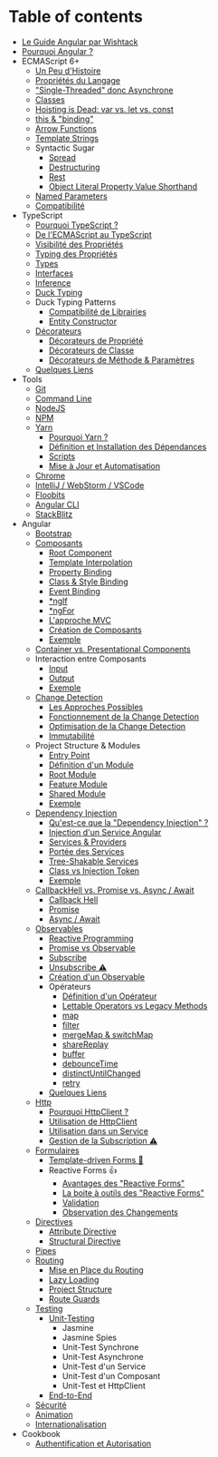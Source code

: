 # Table of contents

* [Le Guide Angular par Wishtack](README.md)
* [Pourquoi Angular ?](pourquoi-angular.md)
* ECMAScript 6+
  * [Un Peu d'Histoire](ecmascript-6+/un-peu-dhistoire.md)
  * [Propriétés du Langage](ecmascript-6+/proprietes-du-langage.md)
  * ["Single-Threaded" donc Asynchrone](ecmascript-6+/single-threaded-donc-asynchrone.md)
  * [Classes](ecmascript-6+/classes.md)
  * [Hoisting is Dead: var vs. let vs. const](ecmascript-6+/hoisting-is-dead-var-vs.-let-vs.-const.md)
  * [this & "binding"](ecmascript-6+/this-and-binding.md)
  * [Arrow Functions](ecmascript-6+/arrow-functions.md)
  * [Template Strings](ecmascript-6+/template-strings.md)
  * Syntactic Sugar
    * [Spread](ecmascript-6+/syntactic-sugar/spread.md)
    * [Destructuring](ecmascript-6+/syntactic-sugar/destructuring.md)
    * [Rest](ecmascript-6+/syntactic-sugar/rest.md)
    * [Object Literal Property Value Shorthand](ecmascript-6+/syntactic-sugar/object-literal-property-value-shorthand.md)
  * [Named Parameters](ecmascript-6+/named-parameters.md)
  * [Compatibilité](ecmascript-6+/compatibilite.md)
* TypeScript
  * [Pourquoi TypeScript ?](typescript/pourquoi-typescript.md)
  * [De l'ECMAScript au TypeScript](typescript/de-lecmascript-au-typescript.md)
  * [Visibilité des Propriétés](typescript/visibilite-des-proprietes.md)
  * [Typing des Propriétés](typescript/typing-des-proprietes.md)
  * [Types](typescript/types.md)
  * [Interfaces](typescript/interfaces.md)
  * [Inference](typescript/inference.md)
  * [Duck Typing](typescript/duck-typing.md)
  * Duck Typing Patterns
    * [Compatibilité de Librairies](typescript/duck-typing-patterns/compatibilite-de-librairies.md)
    * [Entity Constructor](typescript/duck-typing-patterns/entity-constructor.md)
  * [Décorateurs](typescript/decorateurs/README.md)
    * [Décorateurs de Propriété](typescript/decorateurs/decorateurs-de-propriete.md)
    * [Décorateurs de Classe](typescript/decorateurs/decorateurs-de-classe.md)
    * [Décorateurs de Méthode & Paramètres](typescript/decorateurs/decorateurs-de-methode-and-parametres.md)
  * [Quelques Liens](typescript/quelques-liens.md)
* Tools
  * [Git](tools/git.md)
  * [Command Line](tools/command-line.md)
  * [NodeJS](tools/nodejs.md)
  * [NPM](tools/npm.md)
  * [Yarn](tools/yarn/README.md)
    * [Pourquoi Yarn ?](tools/yarn/pourquoi-yarn.md)
    * [Définition et Installation des Dépendances](tools/yarn/definition-et-installation-des-dependances.md)
    * [Scripts](tools/yarn/scripts.md)
    * [Mise à Jour et Automatisation](tools/yarn/mise-a-jour-et-automatisation.md)
  * [Chrome](tools/chrome.md)
  * [IntelliJ / WebStorm / VSCode](tools/intellij-webstorm-vscode.md)
  * [Floobits](tools/floobits.md)
  * [Angular CLI](tools/angular-cli.md)
  * [StackBlitz](tools/stackblitz.md)
* Angular
  * [Bootstrap](angular/bootstrap.md)
  * [Composants](angular/composants/README.md)
    * [Root Component](angular/composants/root-component.md)
    * [Template Interpolation](angular/composants/template-interpolation.md)
    * [Property Binding](angular/composants/property-binding.md)
    * [Class & Style Binding](angular/composants/class-and-style-binding.md)
    * [Event Binding](angular/composants/event-binding.md)
    * [\*ngIf](angular/composants/ngif.md)
    * [\*ngFor](angular/composants/ngfor.md)
    * [L'approche MVC](angular/composants/lapproche-mvc.md)
    * [Création de Composants](angular/composants/creation-de-composants.md)
    * [Exemple](angular/composants/exemple.md)
  * [Container vs. Presentational Components](angular/container-vs.-presentational-components.md)
  * Interaction entre Composants
    * [Input](angular/interaction-entre-composants/input.md)
    * [Output](angular/interaction-entre-composants/output.md)
    * [Exemple](angular/interaction-entre-composants/exemple.md)
  * [Change Detection](angular/change-detection/README.md)
    * [Les Approches Possibles](angular/change-detection/les-approches-possibles.md)
    * [Fonctionnement de la Change Detection](angular/change-detection/fonctionnement-de-la-change-detection.md)
    * [Optimisation de la Change Detection](angular/change-detection/optimisation-de-la-change-detection.md)
    * [Immutabilité](angular/change-detection/immutabilite.md)
  * Project Structure & Modules
    * [Entry Point](angular/project-structure-and-modules/entry-point.md)
    * [Définition d'un Module](angular/project-structure-and-modules/definition-dun-module.md)
    * [Root Module](angular/project-structure-and-modules/root-module.md)
    * [Feature Module](angular/project-structure-and-modules/feature-module.md)
    * [Shared Module](angular/project-structure-and-modules/shared-module.md)
    * [Exemple](angular/project-structure-and-modules/exemple.md)
  * [Dependency Injection](angular/dependency-injection/README.md)
    * [Qu'est-ce que la "Dependency Injection" ?](angular/dependency-injection/quest-ce-que-la-dependency-injection.md)
    * [Injection d'un Service Angular](angular/dependency-injection/injection-dun-service-angular.md)
    * [Services & Providers](angular/dependency-injection/services-and-providers.md)
    * [Portée des Services](angular/dependency-injection/portee-des-services.md)
    * [Tree-Shakable Services](angular/dependency-injection/tree-shakable-services.md)
    * [Class vs Injection Token](angular/dependency-injection/class-vs-injection-token.md)
    * [Exemple](angular/dependency-injection/exemple.md)
  * [CallbackHell vs. Promise vs. Async / Await](angular/callbackhell-vs.-promise-vs.-async-await/README.md)
    * [Callback Hell](angular/callbackhell-vs.-promise-vs.-async-await/callback-hell.md)
    * [Promise](angular/callbackhell-vs.-promise-vs.-async-await/promise.md)
    * [Async / Await](angular/callbackhell-vs.-promise-vs.-async-await/async-await.md)
  * [Observables](angular/observables/README.md)
    * [Reactive Programming](angular/observables/reactive-programming.md)
    * [Promise vs Observable](angular/observables/promise-vs-observable.md)
    * [Subscribe](angular/observables/subscribe.md)
    * [Unsubscribe ⚠️](angular/observables/unsubscribe.md)
    * [Création d'un Observable](angular/observables/creation-dun-observable.md)
    * Opérateurs
      * [Définition d'un Opérateur](angular/observables/operateurs/definition-dun-operateur.md)
      * [Lettable Operators vs Legacy Methods](angular/observables/operateurs/lettable-operators-vs-legacy-methods.md)
      * [map](angular/observables/operateurs/map.md)
      * [filter](angular/observables/operateurs/filter.md)
      * [mergeMap & switchMap](angular/observables/operateurs/mergemap-and-switchmap.md)
      * [shareReplay](angular/observables/operateurs/sharereplay.md)
      * [buffer](angular/observables/operateurs/buffer.md)
      * [debounceTime](angular/observables/operateurs/debouncetime.md)
      * [distinctUntilChanged](angular/observables/operateurs/distinctuntilchanged.md)
      * [retry](angular/observables/operateurs/retry.md)
    * [Quelques Liens](angular/observables/quelques-liens.md)
  * [Http](angular/http/README.md)
    * [Pourquoi HttpClient ?](angular/http/pourquoi-httpclient.md)
    * [Utilisation de HttpClient](angular/http/utilisation-de-httpclient.md)
    * [Utilisation dans un Service](angular/http/utilisation-dans-un-service.md)
    * [Gestion de la Subscription ⚠️](angular/http/gestion-de-la-subscription.md)
  * [Formulaires](angular/formulaires/README.md)
    * [Template-driven Forms 🤢](angular/formulaires/template-driven-forms.md)
    * Reactive Forms 👍
      * [Avantages des "Reactive Forms"](angular/formulaires/reactive-forms/avantages-des-reactive-forms.md)
      * [La boite à outils des "Reactive Forms"](angular/formulaires/reactive-forms/la-boite-a-outils-des-reactive-forms.md)
      * [Validation](angular/formulaires/reactive-forms/validation.md)
      * [Observation des Changements](angular/formulaires/reactive-forms/observation-des-changements.md)
  * [Directives](angular/directives/README.md)
    * [Attribute Directive](angular/directives/attribute-directive.md)
    * [Structural Directive](angular/directives/structural-directive.md)
  * [Pipes](angular/pipes.md)
  * [Routing](angular/routing/README.md)
    * [Mise en Place du Routing](angular/routing/mise-en-place-du-routing.md)
    * [Lazy Loading](angular/routing/lazy-loading.md)
    * [Project Structure](angular/routing/project-structure.md)
    * [Route Guards](angular/routing/route-guards.md)
  * [Testing](angular/testing/README.md)
    * [Unit-Testing](angular/testing/unit-testing/README.md)
      * Jasmine
      * Jasmine Spies
      * Unit-Test Synchrone
      * Unit-Test Asynchrone
      * Unit-Test d'un Service
      * Unit-Test d'un Composant
      * Unit-Test et HttpClient
    * [End-to-End](angular/testing/end-to-end.md)
  * [Sécurité](angular/securite.md)
  * [Animation](angular/animation.md)
  * [Internationalisation](angular/internationalisation.md)
* Cookbook
  * [Authentification et Autorisation](cookbook/authentification-et-autorisation.md)

